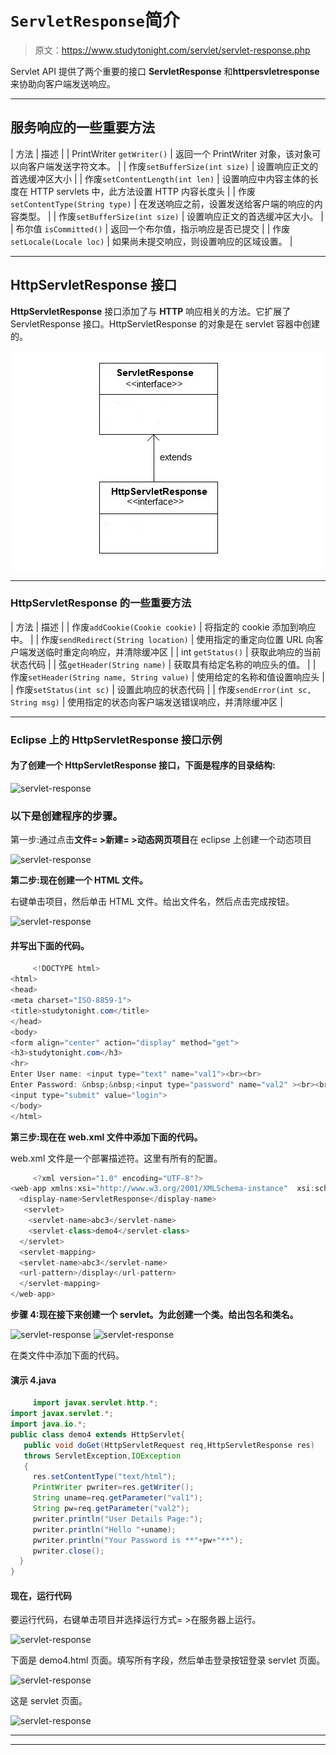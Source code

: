 # `ServletResponse`简介

> 原文：<https://www.studytonight.com/servlet/servlet-response.php>

Servlet API 提供了两个重要的接口 **ServletResponse** 和**httpersvletresponse**来协助向客户端发送响应。

* * *

## 服务响应的一些重要方法

| 方法 | 描述 |
| PrintWriter `getWriter()` | 返回一个 PrintWriter 对象，该对象可以向客户端发送字符文本。 |
| 作废`setBufferSize(int size)` | 设置响应正文的首选缓冲区大小 |
| 作废`setContentLength(int len)` | 设置响应中内容主体的长度在 HTTP servlets 中，此方法设置 HTTP 内容长度头 |
| 作废`setContentType(String type)` | 在发送响应之前，设置发送给客户端的响应的内容类型。 |
| 作废`setBufferSize(int size)` | 设置响应正文的首选缓冲区大小。 |
| 布尔值 `isCommitted()` | 返回一个布尔值，指示响应是否已提交 |
| 作废`setLocale(Locale loc)` | 如果尚未提交响应，则设置响应的区域设置。 |

* * *

## HttpServletResponse 接口

**HttpServletResponse** 接口添加了与 **HTTP** 响应相关的方法。它扩展了 ServletResponse 接口。HttpServletResponse 的对象是在 servlet 容器中创建的。

![servlet response](img/9368b72e2e216030a2f9ead487a14895.png)

* * *

### HttpServletResponse 的一些重要方法

| 方法 | 描述 |
| 作废`addCookie(Cookie cookie)` | 将指定的 cookie 添加到响应中。 |
| 作废`sendRedirect(String location)` | 使用指定的重定向位置 URL 向客户端发送临时重定向响应，并清除缓冲区 |
| int `getStatus()` | 获取此响应的当前状态代码 |
| 弦`getHeader(String name)` | 获取具有给定名称的响应头的值。 |
| 作废`setHeader(String name, String value)` | 使用给定的名称和值设置响应头 |
| 作废`setStatus(int sc)` | 设置此响应的状态代码 |
| 作废`sendError(int sc, String msg)` | 使用指定的状态向客户端发送错误响应，并清除缓冲区 |

* * *

### Eclipse 上的 HttpServletResponse 接口示例

#### 为了创建一个 HttpServletResponse 接口，下面是程序的目录结构:

![servlet-response](img/b9f97ce7cb9ccef05ab1ff23536d8d84.png)

### 以下是创建程序的步骤。

第一步:通过点击**文件= >新建= >动态网页项目**在 eclipse 上创建一个动态项目

![servlet-response](img/60da65815f83b9c32b5b5ac510b5d607.png)

**第二步:现在创建一个 HTML 文件。**

右键单击项目，然后单击 HTML 文件。给出文件名，然后点击完成按钮。

![servlet-response](img/187c7a04ac794f84c55e92ef7da188be.png)

#### 并写出下面的代码。

```java
	 <!DOCTYPE html>
<html>
<head>
<meta charset="ISO-8859-1">
<title>studytonight.com</title>
</head>
<body>
<form align="center" action="display" method="get">
<h3>studytonight.com</h3>
<hr>
Enter User name: <input type="text" name="val1"><br><br>
Enter Password: &nbsp;&nbsp;<input type="password" name="val2" ><br><br>
<input type="submit" value="login">
</body>
</html> 

```

**第三步:现在在 web.xml 文件中添加下面的代码。**

web.xml 文件是一个部署描述符。这里有所有的配置。

```java
	 <?xml version="1.0" encoding="UTF-8"?>
<web-app xmlns:xsi="http://www.w3.org/2001/XMLSchema-instance"  xsi:schemaLocation="http://xmlns.jcp.org/xml/ns/javaee http://xmlns.jcp.org/xml/ns/javaee/web-app_4_0.xsd" id="WebApp_ID" version="4.0">
  <display-name>ServletResponse</display-name>
   <servlet>
  	<servlet-name>abc3</servlet-name>
  	<servlet-class>demo4</servlet-class>
  </servlet>
  <servlet-mapping>
  <servlet-name>abc3</servlet-name>
  <url-pattern>/display</url-pattern>
  </servlet-mapping>
</web-app> 

```

**步骤 4:现在接下来创建一个 servlet。为此创建一个类。给出包名和类名。**

![servlet-response](img/c4c7c7cf6008828bfe6bbfef1b3c83d2.png)
![servlet-response](img/aa482009c5760e83ead2e83f470d5b7d.png)

在类文件中添加下面的代码。

#### **演示 4.java**

```java
	 import javax.servlet.http.*;
import javax.servlet.*;
import java.io.*;
public class demo4 extends HttpServlet{
   public void doGet(HttpServletRequest req,HttpServletResponse res)
   throws ServletException,IOException
   {
     res.setContentType("text/html");
     PrintWriter pwriter=res.getWriter();
     String uname=req.getParameter("val1");
     String pw=req.getParameter("val2");
     pwriter.println("User Details Page:");
     pwriter.println("Hello "+uname);
     pwriter.println("Your Password is **"+pw+"**");
     pwriter.close();
  }
} 

```

#### **现在，运行代码**

要运行代码，右键单击项目并选择运行方式= >在服务器上运行。

![servlet-response](img/2b8a06a430faf9e21b43a8260376671b.png)

下面是 demo4.html 页面。填写所有字段，然后单击登录按钮登录 servlet 页面。

![servlet-response](img/38b70f9da726b410a2affb5c2f65febb.png)

这是 servlet 页面。

![servlet-response](img/8430a35edcd0c7c7dd5b9e099ce3a57a.png)

* * *

* * *